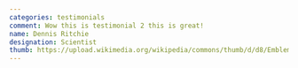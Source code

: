 ```yaml
---
categories: testimonials
comment: Wow this is testimonial 2 this is great!
name: Dennis Ritchie
designation: Scientist
thumb: https://upload.wikimedia.org/wikipedia/commons/thumb/d/d8/Emblem-person-blue.svg/1200px-Emblem-person-blue.svg.png
---
```

